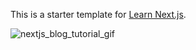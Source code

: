 This is a starter template for [Learn Next.js](https://nextjs.org/learn).

![nextjs_blog_tutorial_gif](https://github.com/FahimaGold/nextjs-tutorial-blog/assets/13876176/915fd3e6-2c90-41d1-967d-6be34896cf53)
